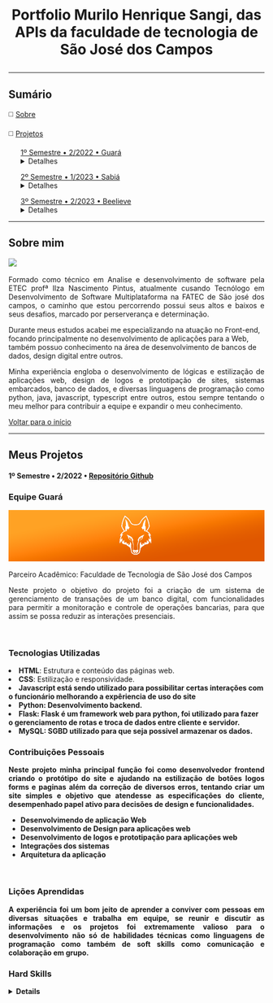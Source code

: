 <h1 align="center"> Portfolio Murilo Henrique Sangi, das APIs da faculdade de tecnologia de São José dos Campos

<hr>
<h2>Sumário</h2>
<p>◻️ <a href="#sobre">Sobre</a></p>
<p>◻️ <a href="#projetos">Projetos</a></p>
<div class="semestre1">
<ul><a href="#Sabia">1º Semestre • 2/2022 • Guará</a>
  <details>
    <summary>Detalhes</summary>
    <ul>◻️ <a href="#tecnologias-utilizadas">Tecnologias Utilizadas</a></ul>
    <ul>◻️ <a href="#contribuições-pessoais">Contribuições Pessoais</a></ul>
    <ul>◻️ <a href="#lições-aprendidas">Lições Aprendidas</a>
    <ul>◻️ <a href="#hard-skills">Hard Skills</a></ul>
    <ul>◻️ <a href="#hard-skills">Soft Skills</a></ul>
    </ul>
  </details>
</ul>
</div>
<div class="semestre2">
<ul><a href="#equipe-sabiá">2º Semestre • 1/2023 • Sabiá</a>
  <details>
    <summary>Detalhes</summary>
    <ul>◻️ <a href="#tecnologias-utilizadas">Tecnologias Utilizadas</a></ul>
    <ul>◻️ <a href="#contribuições-pessoais">Contribuições Pessoais</a></ul>
    <ul>◻️ <a href="#lições-aprendidas">Lições Aprendidas</a>
    <ul>◻️ <a href="#hard-skills">Hard Skills</a></ul>
    <ul>◻️ <a href="#soft-skills">Soft Skills</a></ul>
    </ul>
  </details>
</ul>
</div>
<div class="semestre3">
<ul><a href="#equipe-beelieve">3º Semestre • 2/2023 • Beelieve</a>
  <details>
    <summary>Detalhes</summary>
    <ul>◻️ <a href="#tecnologias-utilizadas--">Tecnologias Utilizadas</a></ul>
    <ul>◻️ <a href="#contribuições-pessoais--">Contribuições Pessoais</a></ul>
    <ul>◻️ <a href="#lições-aprendidas--">Lições Aprendidas</a>
    <ul>◻️ <a href="#hard-skills--">Hard Skills</a></ul>
    <ul>◻️ <a href="#hard-skills--">Soft Skills</a></ul>
    </ul>
  </details>
</ul>
</div>
<hr>

<h2>Sobre mim</h2>

<img src="fotoMurilo"></img>

<p align="justify">Formado como técnico em Analise e desenvolvimento de software pela ETEC profª Ilza Nascimento Pintus, atualmente cusando Tecnólogo em Desenvolvimento de Software Multiplataforma na FATEC de São josé dos campos, o caminho que estou percorrendo possui seus altos e baixos e seus desafios, marcado por perserverança e determinação.

<p aling="justify">Durante meus estudos acabei me especializando na atuação no Front-end, focando principalmente no desenvolvimento de aplicações para a Web, também possuo conhecimento na área de desenvolvimento de bancos de dados, design digital entre outros.

<p align="justify"> Minha experiência engloba o desenvolvimento de lógicas e estilização de aplicações web, design de logos e prototipação de sites, sistemas embarcados, banco de dados, e diversas linguagens de programação como python, java, javascript, typescript entre outros, estou sempre tentando o meu melhor para contribuir a equipe e expandir o meu conhecimento.
<p><a href="#sumário">Voltar para o início</a></p>
<hr>



<div class="semestre1">
<h2>Meus Projetos</h2>
<h4>1º Semestre • 2/2022 • <a href="">Repositório Github</a></h4>
<h3>Equipe Guará</h3>
<img src ="Guará.png"></img>

<p align="justify">Parceiro Acadêmico: Faculdade de Tecnologia de São José dos Campos</p>


<p align="justify">Neste projeto o objetivo do projeto foi a criação de um sistema de gerenciamento de transações de um banco digital, com funcionalidades para permitir a monitoração e controle de operações bancarias, para que assim se possa reduzir as interações presenciais. </p>
<br>
<h3>Tecnologias Utilizadas</h3>
<li><b>HTML</b>: Estrutura e conteúdo das páginas web.</li>
    <li><b>CSS</b>: Estilização e responsividade.</li>
    <li><b>Javascript está sendo utilizado para possibilitar certas interações com o funcionário melhorando a expêriencia de uso do site</li>
    <li><b>Python</b>: Desenvolvimento backend.</li>
    <li><b>Flask</b>: Flask é um framework web para python, foi utilizado para fazer o gerenciamento de rotas e troca de dados entre cliente e servidor.</li>
    <li><b>MySQL</b>: SGBD utilizado para que seja possivel armazenar os dados.</li>
<h3>Contribuições Pessoais</h3>
<p align="justify">
Neste projeto minha principal função foi como desenvolvedor frontend criando o protótipo do site e ajudando na estilização de botões logos forms e paginas além da correção de diversos erros, tentando criar um site simples e objetivo que atendesse as especificações do cliente, desempenhado papel ativo para decisões de design e funcionalidades.
</p>
<ul>
  <li>Desenvolvimendo de aplicação Web</li>
  <li>Desenvolvimento de Design para aplicações web</li>
  <li>Desenvolvimento de logos e prototipação para aplicações web</li>
  <li>Integrações dos sistemas</li>
  <li>Arquitetura da aplicação</li>
</ul>
<br>
<h3>Lições Aprendidas</h3>
<p align="justify"> A experiência foi um bom jeito de aprender a conviver com pessoas em diversas situações e trabalha em equipe, se reunir e discutir as informações e os projetos foi extremamente valioso para o desenvolvimento não só de habilidades técnicas como linguagens de programação como também de soft skills como comunicação e colaboração em grupo.

<h3>Hard Skills</h3>
<details>
  <table align="center">
<details>
    <summary><b>Hard Skills</b></summary>
    <p></p>
    <ul>
        <li>Frontend: Desenvolvimento HTML, CSS e JavaScript</li>
        <li>Backend: Desenvolvimento com python e Flask</li>
        <li>Uso de sites e programas para gerenciamento de projetos (jira)</li>
        <li>Desenvolvimento de protótipo de sites (neste caso usado o figma)<li>
    </ul>
</details>
<details>
    <summary><b>Soft Skills</b></summary>
    <p></p>
    <ul>
        <li>Empatia: Ajudar colegas com dificuldades e entender seus problemas.</li>
        <li>Comunicação: Explicar e comunicar idéias, problemas e conceitos para o melhor desenvolvimento do projeto</li>
        <li>Trabalho em equipe: Desenvolvimento de projeto em equipe com pessoas que eu não conhecia, tomando decisões e ajudando um ao outro</li>
    </ul>
<p><a href="#sumário">Voltar para o início</a></p>


<h3>Equipe Sabiá</h3>

<p align="justify">Parceiro Acadêmico: <a href="https://jaia.software">Jaia Software</a></p>

<img src="Sabiá.png"></img>

<p align="justify">Neste projeto o objetivo do projeto foi a criação de um sistema de gerenciamento de transações de um banco digital, com funcionalidades para permitir a monitoração e controle de operações bancarias, para que assim se possa reduzir as interações presenciais. </p>

Esse projeto foi realizado em parceria com a Jaia Software, empresa com especializade em sistemas de ERP,teve como intuito a criação de um sistema para que seja possivel fazera a inspeção de entrada para o controle de grãos para a Agoindústria, o back-end foi desenvolvido utilizando TypeScript, com o framework React no front, o banco foi desenvolvido com MySql.
<br>
<h3>Tecnologias Utilizadas</h3>
<li><b>React</b>: A biblioteca do javascript foi utilizada para construir as interfaces gráficas da aplicação web</li>
    <li><b>Node</b>:O node é o ambiente de execução do javascript, foi usado para desenvolver a aplicação enquanto utilizando a linguagem</li>
    <li><b>Typescript</b>:O typescript foi utilizado no back-end, é um derivado do JavaScript com foco na programação orienta a objetos.</li>
    <li><b>Express</b>: Express é um framework web feito para o Javascript, foi utilizado para gerenciar o back-end</li>
    <li><b>MySQL</b>: Sistema Gerenciador de banco de dados utilizado.</li>
<h3>Contribuições Pessoais</h3>
<p align="justify">
Neste projeto fui desenvolvedor frontend criando o protótipo do site, ajudando na correção de erros e na estilização de paginas, as principais colaborações foram na tela de login, na adição de animações e funcionalidade da listagem de pedidos, tornando ela expansivel, e a implementação da barra de pesquisa além de colaborar com os testes.
</p>
<ul>
  <li>Desenvolvimendo de aplicação Web</li>
  <li>Desenvolvimento de Design para aplicações web</li>
  <li>Desenvolvimento de logos e prototipação para aplicações web</li>
  <li>Desenvolvimento de interações complexas para web utilizando javaScript</li>
  <li>Integrações dos sistemas</li>
  <li>Arquitetura da aplicação</li>
</ul>
<br>
<h3>Lições Aprendidas</h3>
<p align="justify"> A experiência me levou a procurar conhecimentos além da faculdade e a ter a curiosidade e confiança necessária para a implementação de novas tecnologias, durante o desenvolvimento aprendi muito sobre a importância da comunicação e da proatividade como meio de ajudar os colegas e expandir meu conhecimento técnico.

<h3>Hard Skills</h3>
<details>
  <table align="center">
<details>
    <summary><b>Hard Skills</b></summary>
    <p></p>
    <ul>
        <li>Frontend: Node, Express e JavaScript</li>
        <li>Backend: Typescript</li>
        <li>Desenvolvimento de SPA utilizando React.</li>
    </ul>
</details>
<details>
    <summary><b>Soft Skills</b></summary>
    <p></p>
    <ul>
        <li>Resiliência: Continuar tentando resolver problemas e partes complicadas do projeto sem desistir
        <li>Empatia: Ajudar colegas com dificuldades e entender seus problemas.</li>
        <li>Comunicação: Explicar e comunicar idéias, problemas e conceitos para o melhor desenvolvimento do projeto</li>
        <li>Trabalho em equipe: Desenvolvimento de projeto em equipe, tomando decisões e ajudando um ao outro</li>
        <li>Autonomia: Confiança para resolver problemas que apareceram durante o desenvolvimento.</li>
    </ul>
<p><a href="#sumário">Voltar para o início</a></p>






<h3>Equipe Beelieve</h3>

<p align="justify">Parceiro Acadêmico: <a href="https://www.siatt.com.br/siatt/index.php/en/home/">SIATT</a></p>

<img src="Beelieve.png"></img>

<p align="justify">
Esse projeto foi conduzido em colaboração com a empresa do setor armamentista SIATT, e tinha como intuio o desenvolvimento de um software que ajude com o gerenciamento de equipes para projetos completos, seguindo as metodologias IPDT e WBS, que já são bem consolidadas na gestão de projetos e engenharia de sistemas.</p>

<ul>➤ <a href="https://github.com/Equipe-Beelieve/Equipe-API-3DSM-Beelieve">Link pra o repositório</a></ul>
<br>
<h3>Tecnologias Utilizadas</h3>
<li>
    <li><b>Java</b>: O back-end foi desenvolvido utilizando Java.</li>
    <li><b>Spring Boot</b>:Spring Boot é um framework java que foi utilizado para o desenvolvimento do back-end.</li>
    <li><b>Hibernate</b>: ORM utilizada para interagir com o banco de dados.</li>
    <li><b>React</b>:O react é uma biblioteca do javascript, utilizado para construir interfaces gráficas Web.</li>
    <li><b>Tailwind CSS</b>:Tailwind é um framework do CSS com o foco em aumentar a produtividade.</li>
    <li><b>React Hook Form</b>:É uma biblioteca do react para que se tenha um gerenciamento eficiente de formulários</li>
    <li><b>MySQL</b>: Sistema gerenciador de banco de dados utilizado</li>
    <li><b>Mongodb</b>: Banco de dados não relacional utilizado para armazenar os dados não estruturados dos cronogramas dos projetos.</li>
<h3>Contribuições Pessoais</h3>
<p align="justify">
Neste projeto fui desenvolvedor front-end ajudando na criação da logo, prototipação de certas telas, como a listagem dos projetos, criação da lógica e estilização do gráfico junto de todas as suas funções, filtragem, animações, estilização, zoom entre outras, além de participar da correção de erros e de testar o projeto.
</p>
<ul>
  <li>Desenvolvimendo de aplicação Web</li>
  <li>Desenvolvimento de Design para aplicações web</li>
  <li>Desenvolvimento de logos e prototipação para aplicações web</li>
  <li>Desenvolvimento de interações complexas para web utilizando javaScript</li>
  <li>Integrações dos sistemas</li>
  <li>Arquitetura da aplicação</li>
</ul>
<br>
<h3>Lições Aprendidas</h3>
<p align="justify"> A experiência me levou a procurar conhecimentos além da faculdade e a ter a curiosidade e confiança necessária para a implementação de novas tecnologias, durante essa sprint aprendi muito sobre a importância da comunicação e da proatividade como meio de ajudar os colegas e expandir meu conhecimento técnico.

<h3>Hard Skills</h3>
<details>
  <table align="center">
<details>
    <summary><b>Hard Skills</b></summary>
    <p></p>
    <ul>
        <li>Frontend: Typescript, JavaScript, Tailwind CSS e React.</li>
        <li>Backend: Java, Spring Boot, MySQL e MongoDB.</li>
    </ul>
</details>
<details>
    <summary><b>Soft Skills</b></summary>
    <p></p>
    <ul>
        <li>Resiliência: Continuar tentando resolver problemas e partes complicadas do projeto sem desistir
        <li>Empatia: Ajudar colegas com dificuldades e entender seus problemas.</li>
        <li>Comunicação: Explicar e comunicar idéias, problemas e conceitos para o melhor desenvolvimento do projeto</li>
        <li>Trabalho em equipe: Desenvolvimento de projeto em equipe, tomando decisões e ajudando um ao outro e se comunicando com lideres e outros membros para as decisões relacionadas ao projeto</li>
        <li>Autoconhecimento: entender as próprias limitações e não pegar mais do que possivel, e comunicar isso para a equipe </li>
    </ul>
<p><a href="#sumário">Voltar para o início</a></p>
